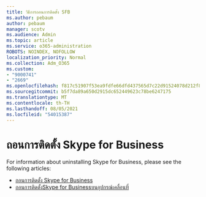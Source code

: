 ```yaml
---
title: วิธีการถอนการติดตั้ง SFB
ms.author: pebaum
author: pebaum
manager: scotv
ms.audience: Admin
ms.topic: article
ms.service: o365-administration
ROBOTS: NOINDEX, NOFOLLOW
localization_priority: Normal
ms.collection: Adm_O365
ms.custom:
- "9000741"
- "2669"
ms.openlocfilehash: f817c51907f53ea9fdfe66dfd437565d7c22d91524078d212f8b3065a8d0b85f
ms.sourcegitcommit: b5f7da89a650d2915dc652449623c78be6247175
ms.translationtype: MT
ms.contentlocale: th-TH
ms.lasthandoff: 08/05/2021
ms.locfileid: "54015387"
---
```

# <a name="uninstall-skype-for-business"></a>ถอนการติดตั้ง Skype for Business

For information about uninstalling Skype for Business, please see the following articles:

- [ถอนการติดตั้ง Skype for Business](https://support.office.com/article/uninstall-skype-for-business-28c4a036-7f22-406c-b7f4-87894cbaf902)
- [ถอนการติดตั้งSkype for Businessบนอุปกรณ์เคลื่อนที่](https://support.office.com/article/uninstall-skype-for-business-on-a-mobile-device-9c9e6270-f88e-404c-b757-3ffb6ffb897a)